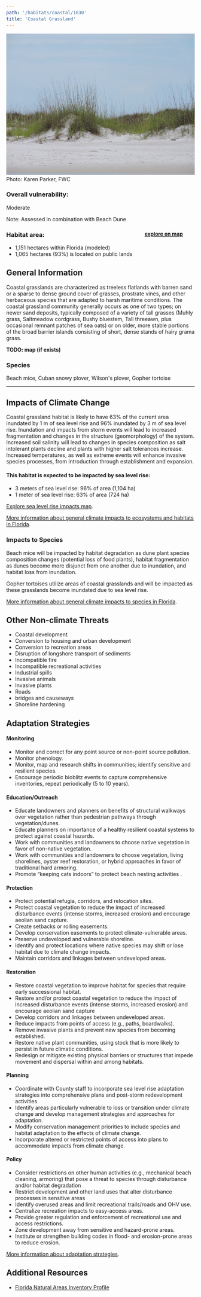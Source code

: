 ```yaml
---
path: '/habitats/coastal/1630'
title: 'Coastal Grassland'
---
```


<content-header icon="coastal_uplands" title="Coastal Grassland" subtitle="within Coastal Uplands">
</content-header>

<div id="TopSection">

<div class="header-photo"><img src="1630.jpg" alt="Photo for 1630"/>
<figcaption>Photo: Karen Parker, FWC</figcaption></div>

<div>

### Overall vulnerability:

<div class="vulnerability vulnerability-moderate">Moderate</div>

Note: Assessed in combination with Beach Dune

<h3>Habitat area: 
<a href="/habitats/coastal/1630/map" style="float:right;font-size:smaller;margin-right: 2rem;">
<fa-icon name="map"></fa-icon>
explore on map
</a>
</h3>

-   1,151 hectares within Florida (modeled)
-   1,065 hectares (93%) is located on public lands

</div>
</div>

## General Information

Coastal grasslands are characterized as treeless flatlands with barren sand or a sparse to dense ground cover of grasses, prostrate vines, and other herbaceous species that are adapted to harsh maritime conditions.  The coastal grassland community generally occurs as one of two types; on newer sand deposits, typically composed of a variety of tall grasses (Muhly grass, Saltmeadow cordgrass, Bushy bluestem, Tall threeawn, plus occasional remnant patches of sea oats) or on older, more stable portions of the broad barrier islands consisting of short, dense stands of hairy grama grass.



**TODO: map (if exists)**

### Species

Beach mice, Cuban snowy plover, Wilson's plover, Gopher tortoise

<hr />

## Impacts of Climate Change

Coastal grassland habitat is likely to have 63% of the current area inundated by 1 m of sea level rise and 96% inundated by 3 m of sea level rise.  Inundation and impacts from storm events will lead to increased fragmentation and changes in the structure (geomorphology) of the system.   Increased soil salinity will lead to changes in species composition as salt intolerant plants decline and plants with higher salt tolerances increase.  <br />Increased temperatures, as well as extreme events  will enhance invasive species processes, from introduction through establishment and expansion.


#### This habitat is expected to be impacted by sea level rise:

- 3 meters of sea level rise: 96% of area (1,104 ha)
- 1 meter of sea level rise: 63% of area (724 ha)

[Explore sea level rise impacts map](/habitats/coastal/1630/map).


[More information about general climate impacts to ecosystems and habitats in Florida](/impacts/habitats).

### Impacts to Species

Beach mice will be impacted by habitat degradation as dune plant species composition changes (potential loss of food plants), habitat fragmentation as dunes become more disjunct from one another due to inundation, and habitat loss from inundation.  

Gopher tortoises utilize areas of coastal grasslands and will be impacted as these grasslands become inundated due to sea level rise.

[More information about general climate impacts to species in Florida](/impacts/species).

## Other Non-climate Threats

-	Coastal development
-	Conversion to housing and urban development
-	Conversion to recreation areas
-	Disruption of longshore transport of sediments
-	Incompatible fire
-	Incompatible recreational activities
-	Industrial spills
-	Invasive animals
-	Invasive plants
-	Roads
-	bridges and causeways
-	Shoreline hardening


## Adaptation Strategies

#### Monitoring

- Monitor and correct for any point source or non-point source pollution.
- Monitor phenology.
- Monitor, map  and research shifts in communities; identify sensitive and resilient species.
- Encourage periodic bioblitz events to capture comprehensive inventories, repeat periodically (5 to 10 years).


#### Education/Outreach

- Educate landowners and planners on benefits of structural walkways over vegetation rather than pedestrian pathways through vegetation/dunes.
- Educate planners on importance of a healthy resilient coastal systems to protect against coastal hazards.
- Work with communities and landowners to choose native vegetation in favor of non-native vegetation.
- Work with communities and landowners to choose vegetation, living shorelines, oyster reef restoration, or hybrid approaches in favor of traditional hard armoring.
- Promote “keeping cats indoors” to protect beach nesting activities .


#### Protection

- Protect potential refugia, corridors, and relocation sites.
- Protect coastal vegetation to reduce the impact of increased disturbance events (intense storms, increased erosion) and encourage aeolian sand capture.
- Create setbacks or rolling easements.
- Develop conservation easements  to protect climate-vulnerable areas.
- Preserve undeveloped and vulnerable shoreline.
- Identify and protect locations where native species may shift or lose habitat due to climate change impacts.
- Maintain corridors and linkages between undeveloped areas.


#### Restoration

- Restore coastal vegetation to improve habitat for species that require early successional habitat.
- Restore and/or protect coastal vegetation to reduce the impact of increased disturbance events (intense storms, increased erosion) and encourage aeolian sand capture
- Develop corridors and linkages between undeveloped areas.
- Reduce impacts from points of access (e.g., paths, boardwalks).
- Remove invasive plants and prevent new species from becoming established.
- Restore native plant communities, using stock that is more likely to persist in future climatic conditions.
- Redesign or mitigate existing physical barriers or structures that impede movement and dispersal within and among habitats.


#### Planning

- Coordinate with County staff to incorporate sea level rise adaptation strategies into comprehensive plans and post-storm redevelopment activities
- Identify areas particularly vulnerable to loss or transition under climate change and develop management strategies and approaches for adaptation.
- Modify conservation management priorities to include species and habitat adaptation to the effects of climate change.
- Incorporate altered or restricted points of access into plans to accommodate impacts from climate change.


#### Policy

- Consider restrictions on other human activities (e.g., mechanical beach cleaning, armoring) that pose a threat to species through disturbance and/or habitat degradation
- Restrict development and other land uses that alter disturbance processes in sensitive areas
- Identify overused areas and limit recreational trails/roads and OHV use.
- Centralize recreation impacts to easy-access areas.
- Provide greater regulation and enforcement of recreational use and access restrictions.
- Zone development away from sensitive and hazard-prone areas.
- Institute or strengthen building codes in flood- and erosion-prone areas to reduce erosion.




[More information about adaptation strategies](/strategies).

## Additional Resources

 - [Florida Natural Areas Inventory Profile](http://www.fnai.org/PDF/NC/Coastal_Grassland_Final_2010.pdf)
